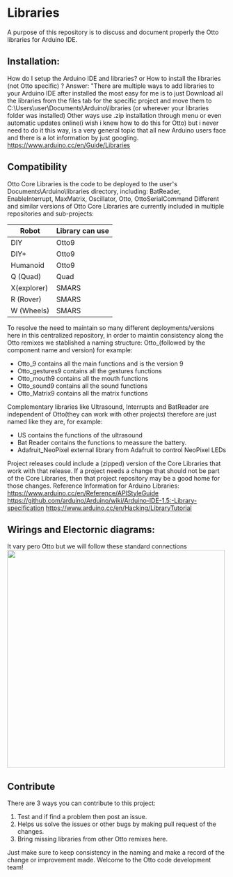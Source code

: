 # Libraries
A purpose of this repository is to discuss and document properly the Otto libraries for Arduino IDE.

## Installation:
How do I setup the Arduino IDE and libraries? or How to install the libraries (not Otto specific) ?
Answer: "There are multiple ways to add libraries to your Arduino IDE after installed the most easy for me is to just Download all the libraries from the files tab for the specific project and move them to C:\Users\user\Documents\Arduino\libraries (or wherever your libraries folder was installed)
Other ways use .zip installation through menu or even automatic updates online(i wish i knew how to do this for Otto) but i never need to do it this way, is a very general topic that all new Arduino users face and there is a lot information by just googling.
﻿https://www.arduino.cc/en/Guide/Libraries﻿
 
## Compatibility
Otto Core Libraries is the code to be deployed to the user's Documents\Arduino\libraries directory, including: BatReader, EnableInterrupt, MaxMatrix, Oscillator, Otto, OttoSerialCommand
Different and similar versions of Otto Core Libraries are currently included in multiple repositories and sub-projects:

Robot  | Library can use
------------- | -------------
DIY | Otto9
DIY+  | Otto9
Humanoid  | Otto9
Q (Quad) | Quad
X(explorer)  | SMARS
R (Rover)  | SMARS
W (Wheels)  | SMARS

To resolve the need to maintain so many different deployments/versions here in this centralized repository, in order to maintin consistency along the Otto remixes we stablished a naming structure: 
Otto_(followed by the component name and version) for example:

* Otto_9 contains all the main functions and is the version 9
* Otto_gestures9 contains all the gestures functions
* Otto_mouth9	contains all the mouth functions
* Otto_sound9 contains all the sound functions
* Otto_Matrix9 contains all the matrix functions

Complementary libraries like Ultrasound, Interrupts and BatReader are independent of Otto(they can work with other projects) therefore are just named like they are, for example:
* US contains the functions of the ultrasound
* Bat Reader contains the functions to meassure the battery.
* Adafruit_NeoPixel external library from Adafruit to control NeoPixel LEDs

Project releases could include a (zipped) version of the Core Libraries that work with that release.
If a project needs a change that should not be part of the Core Libraries, then that project repository may be a good home for those changes.
Reference Information for Arduino Libraries:
﻿https://www.arduino.cc/en/Reference/APIStyleGuide﻿
﻿https://github.com/arduino/Arduino/wiki/Arduino-IDE-1.5:-Library-specification﻿
﻿https://www.arduino.cc/en/Hacking/LibraryTutorial﻿
 
 ## Wirings and Electornic diagrams:
 It vary pero Otto but we will follow these standard connections
 <img src="https://github.com/OttoDIY/Libraries/blob/master/OttoDIY_wirings.jpg" width="500" align="center">
 
 ## Contribute
 There are 3 ways you can contribute to this project:
1. Test and if find a problem then post an issue.
2. Helps us solve the issues or other bugs by making pull request of the changes.
3. Bring missing libraries from other Otto remixes here.

Just make sure to keep consistency in the naming and make a record of the change or improvement made.
Welcome to the Otto code development team!

